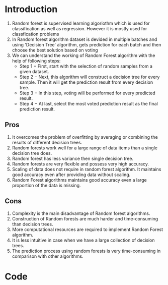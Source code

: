 # Introduction
1. Random forest is supervised learning algoriothm which is used for classification as well as regression. However it is mostly used for classfication problems
2. In Random forest algorithm dataset is devided in multiple batches and using 'Decision Tree' algorithm, gets prediction for each batch and then choose the best solution based on voting
3. We can understand the working of Random Forest algorithm with the help of following steps:
    - Step 1 − First, start with the selection of random samples from a given dataset.
    - Step 2 − Next, this algorithm will construct a decision tree for every sample. Then it will get the prediction result from every decision tree.
    - Step 3 − In this step, voting will be performed for every predicted result.
    - Step 4 − At last, select the most voted prediction result as the final prediction result.
    
## Pros
1. It overcomes the problem of overfitting by averaging or combining the results of different decision trees.
2. Random forests work well for a large range of data items than a single decision tree does.
3. Random forest has less variance then single decision tree.
4. Random forests are very flexible and possess very high accuracy.
5. Scaling of data does not require in random forest algorithm. It maintains good accuracy even after providing data without scaling.
6. Random Forest algorithms maintains good accuracy even a large proportion of the data is missing.

## Cons
1. Complexity is the main disadvantage of Random forest algorithms.
2. Construction of Random forests are much harder and time-consuming than decision trees.
3. More computational resources are required to implement Random Forest algorithm.
4. It is less intuitive in case when we have a large collection of decision trees.
5. The prediction process using random forests is very time-consuming in comparison with other algorithms.

# Code

